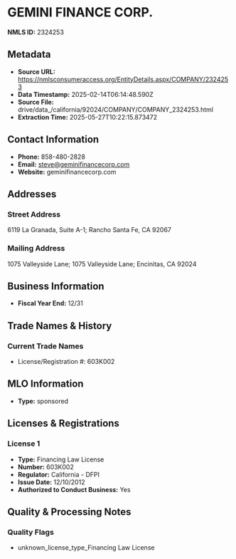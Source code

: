 # GEMINI FINANCE CORP.

**NMLS ID:** 2324253

## Metadata
- **Source URL:** https://nmlsconsumeraccess.org/EntityDetails.aspx/COMPANY/2324253
- **Data Timestamp:** 2025-02-14T06:14:48.590Z
- **Source File:** drive/data_/california/92024/COMPANY/COMPANY_2324253.html
- **Extraction Time:** 2025-05-27T10:22:15.873472

## Contact Information
- **Phone:** 858-480-2828
- **Email:** steve@geminifinancecorp.com
- **Website:** geminifinancecorp.com

## Addresses
### Street Address
6119 La Granada, Suite A-1; Rancho Santa Fe, CA 92067

### Mailing Address
1075 Valleyside Lane; 1075 Valleyside Lane; Encinitas, CA 92024

## Business Information
- **Fiscal Year End:** 12/31

## Trade Names & History
### Current Trade Names
- License/Registration #: 603K002

## MLO Information
- **Type:** sponsored

## Licenses & Registrations

### License 1
- **Type:** Financing Law License
- **Number:** 603K002
- **Regulator:** California - DFPI
- **Issue Date:** 12/10/2012
- **Authorized to Conduct Business:** Yes

## Quality & Processing Notes
### Quality Flags
- unknown_license_type_Financing Law License
